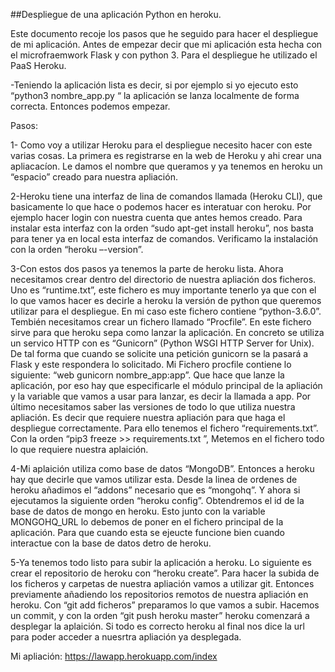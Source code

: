 ##Despliegue de una aplicación Python en heroku.

Este documento recoje los pasos que he seguido para hacer el despliegue de mi aplicación. Antes de empezar decir que mi aplicación esta hecha con el microfraemwork Flask y con python 3. Para el despliegue he utilizado el PaaS Heroku. 

-Teniendo la aplicación lista es decir, si por ejemplo si yo ejecuto  esto “python3 nombre_app.py “ la aplicación se lanza  localmente de forma correcta. Entonces podemos empezar.

Pasos:

1- Como voy a utilizar Heroku para el despliegue necesito hacer con este varias cosas. La primera es registrarse en la web de Heroku y ahi crear una apliacacíon. Le damos el nombre que queramos y ya tenemos en heroku un “espacio” creado para nuestra apliación.

2-Heroku tiene una interfaz de lina de comandos llamada (Heroku CLI), que basicamente lo que hace o podemos hacer es interatuar con heroku. Por ejemplo hacer login con nuestra cuenta que antes hemos creado. Para  instalar esta interfaz con la orden “sudo apt-get install heroku”, nos basta para tener ya en local esta interfaz de comandos.  Verificamo la instalación con la orden “heroku –-version”. 

3-Con estos dos pasos ya tenemos la parte de heroku lista.  Ahora necesitamos crear dentro del directorio de nuestra apliación dos ficheros. Uno es “runtime.txt”, este fichero es muy importante tenerlo ya que con el lo que vamos hacer es decirle a heroku la versión de python que queremos utilizar para el despliegue. En mi caso este fichero contiene “python-3.6.0”. Tembién necesitamos crear un fichero llamado “Procfile”.  En este fichero sirve para que heroku sepa como lanzar la aplicación.  En concreto se utiliza un servico HTTP con es “Gunicorn” (Python WSGI HTTP Server for Unix).  De tal forma que cuando se solicite una petición gunicorn se la pasará a Flask y este respondera lo solicitado.  Mi Fichero procfile contiene lo siguiente:  “web gunicorn nombre_app:app”. Que hace que lanze la aplicación, por eso hay que especificarle el módulo principal de la apliación y la variable que vamos a usar para lanzar, es decir la llamada a app. Por último necesitamos saber las versiones de todo lo que utiliza nuestra apliación. Es decir que requiere nuestra apliación para que haga el despliegue correctamente.  Para ello tenemos el fichero “requirements.txt”.  Con la orden “pip3 freeze >> requirements.txt ”, Metemos en el fichero todo lo que requiere nuestra aplaición.

4-Mi aplaición utiliza como base de datos “MongoDB”. Entonces a heroku hay que decirle que vamos utilizar esta. Desde la linea de ordenes de heroku añadimos el “addons” necesario que es “mongohq”. Y ahora si ejecutamos la siguiente orden “heroku  config”. Obtendremos  el id de la base de datos de mongo en heroku. Esto junto con la variable MONGOHQ_URL lo debemos de poner en el fichero principal de la aplicación. Para que cuando esta se ejeucte funcione bien cuando interactue con la base de datos detro de heroku.

5-Ya tenemos todo listo para subir la aplicación a heroku. Lo siguiente es crear el repositorio de heroku con “heroku create”. Para hacer la subida de los ficheros y carpetas de nuestra apliación vamos a utilizar git. Entonces previamente añadiendo los repositorios remotos de nuestra apliación en heroku. Con “git add ficheros” preparamos lo que vamos a subir. Hacemos un commit, y con la orden “git push heroku master” heroku comenzará a desplegar la aplaición. Si todo es correcto heroku al final nos dice la url para poder acceder a nuesrtra apliación ya desplegada. 



Mi apliación: https://lawapp.herokuapp.com/index 

